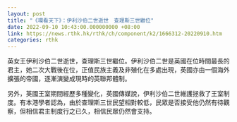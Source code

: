 ```yaml
---
layout: post
title: "《環看天下》：伊利沙伯二世逝世　查理斯三世繼位"
date: 2022-09-10 10:43:00.000000000 +08:00
link: https://news.rthk.hk/rthk/ch/component/k2/1666312-20220910.htm
categories: rthk
---
```


英女王伊利沙伯二世逝世，查理斯三世繼位。伊利沙伯二世是英國在位時間最長的君主，她二次大戰後在位，正值民族主義及非殖化在多處出現，英國亦由一個海外擴張的帝國，逐漸演變成現時的英聯邦體制。

另外，英國王室期間經歷多種變化，英國傳媒說，伊利沙伯二世維護拯救了王室制度。有本港學者認為，由於查理斯三世民望相對較低，民眾是否接受他仍然有待觀察，但相信君主制度行之已久，相信民眾仍然會支持。

